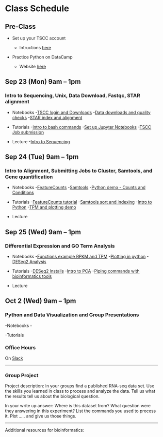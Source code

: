 
# Class Schedule 

## Pre-Class
- Set up your TSCC account
   - Intructions [here]()

- Practice Python on DataCamp
   - Website [here]()

## Sep 23 (Mon) 9am – 1pm 
### Intro to Sequencing, Unix, Data Download, Fastqc, STAR alignment
- Notebooks
-[TSCC login and Downloads]() 
-[Data downloads and quality checks]()
-[STAR index and alignment]()

- Tutorials
-[Intro to bash commands]()
-[Set up Jupyter Notebooks]()
-[TSCC Job submission]()

- Lecture 
-[Intro to Sequencing]()

## Sep 24 (Tue) 9am – 1pm 
### Intro to Alignment, Submitting Jobs to Cluster, Samtools, and Gene quantification

- Notebooks
-[FeatureCounts]()
-[Samtools]()
-[Python demo - Counts and Conditions]()

- Tutorials 
-[FeatureCounts tutorial]()
-[Samtools sort and indexing]()
-[Intro to Python]()
-[TPM and plotting demo]()

- Lecture 

## Sep 25 (Wed) 9am – 1pm
### Differential Expression and GO Term Analysis

- Notebooks
-[Functions example RPKM and TPM]()
-[Plotting in python]()
-[DESeq2 Analysis]()


- Tutorials 
-[DESeq2 Installs]()
-[Intro to PCA]()
-[Piping commands with bioinformatics tools]()

- Lecture 

## Oct 2 (Wed) 9am – 1pm
### Python and Data Visualization and Group Presentations 

-Notebooks
-[]()

-Tutorials 



### Office Hours

On [Slack]()

*************************************************************************

### Group Project
 
 Project description: 
 In your groups find a published RNA-seq data set. Use the skills you learned in class to process and analyze the data. Tell us what the results tell us about the biological question.  
 
 In your write up answer:
 Where is this dataset from?
 What question were they answering in this experiment?
 List the commands you used to process it.
 Plot ..... and give us those things. 
 
 
 
*************************************************************************

Additional resources for bioinformatics:





